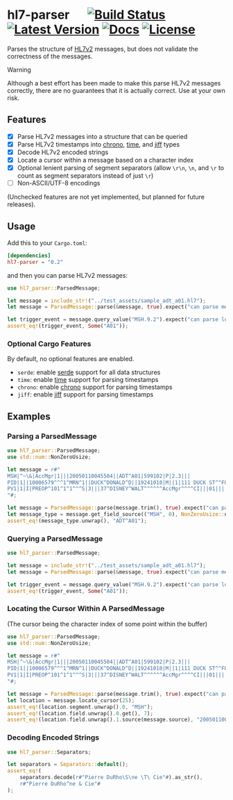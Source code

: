 # hl7-parser &emsp; [![Build Status]][actions] [![Latest Version]][crates.io] [![Docs]][docs] [![License]][license]

[Build Status]: https://img.shields.io/github/actions/workflow/status/hamaluik/hl7-parser/rust.yml
[actions]: https://github.com/hamaluik/hl7-parser/actions?query=branch%3Amain
[Latest Version]: https://img.shields.io/crates/v/hl7-parser.svg
[crates.io]: https://crates.io/crates/hl7-parser
[Docs]: https://img.shields.io/docsrs/hl7-parser
[docs]: https://docs.rs/hl7-parser/latest/hl7_parser/
[License]: https://img.shields.io/github/license/hamaluik/hl7-parser
[license]: https://github.com/hamaluik/hl7-parser/blob/main/LICENSE

Parses the structure of [HL7v2] messages, but does not validate the correctness of the messages.

> [!WARNING]  
> Although a best effort has been made to make this parse HL7v2 messages correctly,
> there are no guarantees that it is actually correct. Use at your own risk.

[HL7v2]: https://github.com/hamaluik/hl7-parser/blob/main/LICENSE

## Features

- [x] Parse HL7v2 messages into a structure that can be queried
- [x] Parse HL7v2 timestamps into [chrono], [time], and [jiff] types
- [x] Decode HL7v2 encoded strings
- [x] Locate a cursor within a message based on a character index
- [x] Optional lenient parsing of segment separators (allow `\r\n`, `\n`, and `\r` to count as segment separators instead of just `\r`)
- [ ] Non-ASCII/UTF-8 encodings

(Unchecked features are not yet implemented, but planned for future releases).

## Usage

Add this to your `Cargo.toml`:

```toml
[dependencies]
hl7-parser = "0.2"
```

and then you can parse HL7v2 messages:

```rust
use hl7_parser::ParsedMessage;

let message = include_str!("../test_assets/sample_adt_a01.hl7");
let message = ParsedMessage::parse(&message, true).expect("can parse message");

let trigger_event = message.query_value("MSH.9.2").expect("can parse location query");
assert_eq!(trigger_event, Some("A01"));
```

### Optional Cargo Features

By default, no optional features are enabled.

- `serde`: enable [serde] support for all data structures
- `time`: enable [time] support for parsing timestamps
- `chrono`: enable [chrono] support for parsing timestamps
- `jiff`: enable [jiff] support for parsing timestamps

[serde]: https://crates.io/crates/serde
[time]: https://crates.io/crates/time
[chrono]: https://crates.io/crates/chrono
[jiff]: https://crates.io/crates/jiff

## Examples

### Parsing a ParsedMessage

```rust
use hl7_parser::ParsedMessage;
use std::num::NonZeroUsize;

let message = r#"
MSH|^~\&|AccMgr|1|||20050110045504||ADT^A01|599102|P|2.3|||
PID|1||10006579^^^1^MRN^1||DUCK^DONALD^D||19241010|M||1|111 DUCK ST^^FOWL^CA^999990000^^M|1|8885551212|8885551212|1|2||40007716^^^AccMgr^VN^1|123121234|||||||||||NO NK1|1|DUCK^HUEY|SO|3583 DUCK RD^^FOWL^CA^999990000|8885552222||Y||||||||||||||
PV1|1|I|PREOP^101^1^1^^^S|3|||37^DISNEY^WALT^^^^^^AccMgr^^^^CI|||01||||1|||37^DISNEY^WALT^^^^^^AccMgr^^^^CI|2|40007716^^^AccMgr^VN|4|||||||||||||||||||1||G|||20050110045253||||||
"#;

let message = ParsedMessage::parse(message.trim(), true).expect("can parse message");
let message_type = message.get_field_source(("MSH", 0), NonZeroUsize::new(9).unwrap());
assert_eq!(message_type.unwrap(), "ADT^A01");
```

### Querying a ParsedMessage

```rust
use hl7_parser::ParsedMessage;

let message = include_str!("../test_assets/sample_adt_a01.hl7");
let message = ParsedMessage::parse(&message, true).expect("can parse message");

let trigger_event = message.query_value("MSH.9.2").expect("can parse location query");
assert_eq!(trigger_event, Some("A01"));
```

### Locating the Cursor Within A ParsedMessage

(The cursor being the character index of some point within the buffer)

```rust
use hl7_parser::ParsedMessage;
use std::num::NonZeroUsize;

let message = r#"
MSH|^~\&|AccMgr|1|||20050110045504||ADT^A01|599102|P|2.3|||
PID|1||10006579^^^1^MRN^1||DUCK^DONALD^D||19241010|M||1|111 DUCK ST^^FOWL^CA^999990000^^M|1|8885551212|8885551212|1|2||40007716^^^AccMgr^VN^1|123121234|||||||||||NO NK1|1|DUCK^HUEY|SO|3583 DUCK RD^^FOWL^CA^999990000|8885552222||Y||||||||||||||
PV1|1|I|PREOP^101^1^1^^^S|3|||37^DISNEY^WALT^^^^^^AccMgr^^^^CI|||01||||1|||37^DISNEY^WALT^^^^^^AccMgr^^^^CI|2|40007716^^^AccMgr^VN|4|||||||||||||||||||1||G|||20050110045253||||||
"#;

let message = ParsedMessage::parse(message.trim(), true).expect("can parse message");
let location = message.locate_cursor(25);
assert_eq!(location.segment.unwrap().0, "MSH");
assert_eq!(location.field.unwrap().0.get(), 7);
assert_eq!(location.field.unwrap().1.source(message.source), "20050110045504");
```

### Decoding Encoded Strings

```rust
use hl7_parser::Separators;

let separators = Separators::default();
assert_eq!(
    separators.decode(r#"Pierre DuRho\S\ne \T\ Cie"#).as_str(),
    r#"Pierre DuRho^ne & Cie"#
);
```

